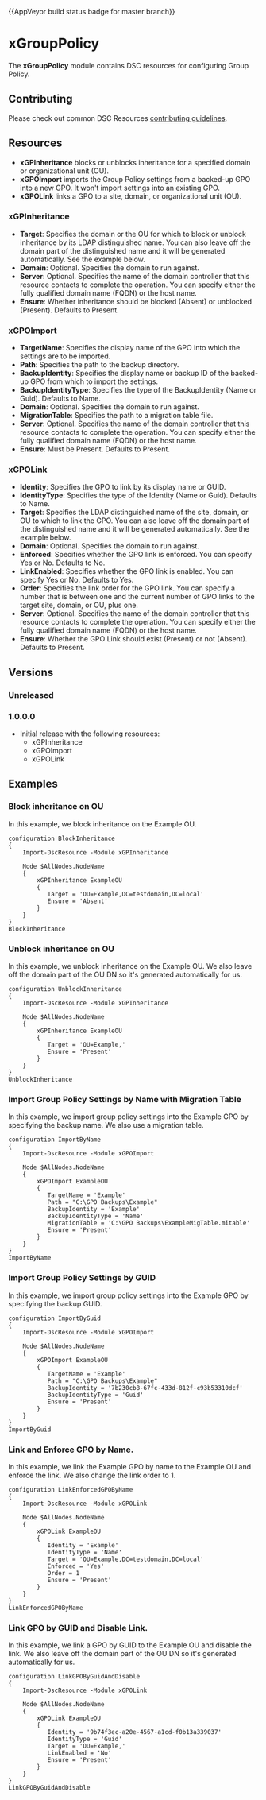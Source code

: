 {{AppVeyor build status badge for master branch}}

# xGroupPolicy

The **xGroupPolicy** module contains DSC resources for configuring Group Policy.

## Contributing
Please check out common DSC Resources [contributing guidelines](https://github.com/PowerShell/DscResource.Kit/blob/master/CONTRIBUTING.md).

## Resources

* **xGPInheritance** blocks or unblocks inheritance for a specified domain or organizational unit (OU).
* **xGPOImport** imports the Group Policy settings from a backed-up GPO into a new GPO. It won't import settings into an existing GPO.
* **xGPOLink** links a GPO to a site, domain, or organizational unit (OU).

### xGPInheritance

* **Target**: Specifies the domain or the OU for which to block or unblock inheritance by its LDAP distinguished name. You can also leave off the domain part of the distinguished name and it will be generated automatically. See the example below.
* **Domain**: Optional. Specifies the domain to run against.
* **Server**: Optional. Specifies the name of the domain controller that this resource contacts to complete the operation. You can specify either the fully qualified domain name (FQDN) or the host name.
* **Ensure**: Whether inheritance should be blocked (Absent) or unblocked (Present). Defaults to Present.

### xGPOImport

* **TargetName**: Specifies the display name of the GPO into which the settings are to be imported.
* **Path**: Specifies the path to the backup directory.
* **BackupIdentity**: Specifies the display name or backup ID of the backed-up GPO from which to import the settings.
* **BackupIdentityType**: Specifies the type of the BackupIdentity (Name or Guid). Defaults to Name.
* **Domain**: Optional. Specifies the domain to run against.
* **MigrationTable**: Specifies the path to a migration table file.
* **Server**: Optional. Specifies the name of the domain controller that this resource contacts to complete the operation. You can specify either the fully qualified domain name (FQDN) or the host name.
* **Ensure**: Must be Present. Defaults to Present.

### xGPOLink

* **Identity**: Specifies the GPO to link by its display name or GUID.
* **IdentityType**: Specifies the type of the Identity (Name or Guid). Defaults to Name.
* **Target**: Specifies the LDAP distinguished name of the site, domain, or OU to which to link the GPO. You can also leave off the domain part of the distinguished name and it will be generated automatically. See the example below.
* **Domain**: Optional. Specifies the domain to run against.
* **Enforced**: Specifies whether the GPO link is enforced. You can specify Yes or No. Defaults to No.
* **LinkEnabled**: Specifies whether the GPO link is enabled. You can specify Yes or No. Defaults to Yes.
* **Order**: Specifies the link order for the GPO link. You can specify a number that is between one and the current number of GPO links to the target site, domain, or OU, plus one.
* **Server**: Optional. Specifies the name of the domain controller that this resource contacts to complete the operation. You can specify either the fully qualified domain name (FQDN) or the host name.
* **Ensure**: Whether the GPO Link should exist (Present) or not (Absent). Defaults to Present.

## Versions

### Unreleased

### 1.0.0.0

* Initial release with the following resources:
    * xGPInheritance
    * xGPOImport
    * xGPOLink

## Examples
### Block inheritance on OU

In this example, we block inheritance on the Example OU.

```
configuration BlockInheritance
{
    Import-DscResource -Module xGPInheritance

    Node $AllNodes.NodeName
    {
        xGPInheritance ExampleOU
        {
           Target = 'OU=Example,DC=testdomain,DC=local'
           Ensure = 'Absent'
        }
    }
}
BlockInheritance
```

### Unblock inheritance on OU

In this example, we unblock inheritance on the Example OU. We also leave off the domain part of the OU DN so it's generated automatically for us.

```
configuration UnblockInheritance
{
    Import-DscResource -Module xGPInheritance

    Node $AllNodes.NodeName
    {
        xGPInheritance ExampleOU
        {
           Target = 'OU=Example,'
           Ensure = 'Present'
        }
    }
}
UnblockInheritance
```

### Import Group Policy Settings by Name with Migration Table

In this example, we import group policy settings into the Example GPO by specifying the backup name. We also use a migration table.

```
configuration ImportByName
{
    Import-DscResource -Module xGPOImport

    Node $AllNodes.NodeName
    {
        xGPOImport ExampleOU
        {
           TargetName = 'Example'
           Path = "C:\GPO Backups\Example"
           BackupIdentity = 'Example'
           BackupIdentityType = 'Name'
           MigrationTable = 'C:\GPO Backups\ExampleMigTable.mitable'
           Ensure = 'Present'
        }
    }
}
ImportByName
```

### Import Group Policy Settings by GUID

In this example, we import group policy settings into the Example GPO by specifying the backup GUID.

```
configuration ImportByGuid
{
    Import-DscResource -Module xGPOImport

    Node $AllNodes.NodeName
    {
        xGPOImport ExampleOU
        {
           TargetName = 'Example'
           Path = "C:\GPO Backups\Example"
           BackupIdentity = '7b230cb8-67fc-433d-812f-c93b53310dcf'
           BackupIdentityType = 'Guid'
           Ensure = 'Present'
        }
    }
}
ImportByGuid
```

### Link and Enforce GPO by Name.

In this example, we link the Example GPO by name to the Example OU and enforce the link. We also change the link order to 1.

```
configuration LinkEnforcedGPOByName
{
    Import-DscResource -Module xGPOLink

    Node $AllNodes.NodeName
    {
        xGPOLink ExampleOU
        {
           Identity = 'Example'
           IdentityType = 'Name'
           Target = 'OU=Example,DC=testdomain,DC=local'
           Enforced = 'Yes'
           Order = 1
           Ensure = 'Present'
        }
    }
}
LinkEnforcedGPOByName
```

### Link GPO by GUID and Disable Link.

In this example, we link a GPO by GUID to the Example OU and disable the link. We also leave off the domain part of the OU DN so it's generated automatically for us.

```
configuration LinkGPOByGuidAndDisable
{
    Import-DscResource -Module xGPOLink

    Node $AllNodes.NodeName
    {
        xGPOLink ExampleOU
        {
           Identity = '9b74f3ec-a20e-4567-a1cd-f0b13a339037'
           IdentityType = 'Guid'
           Target = 'OU=Example,'
           LinkEnabled = 'No'
           Ensure = 'Present'
        }
    }
}
LinkGPOByGuidAndDisable
```
